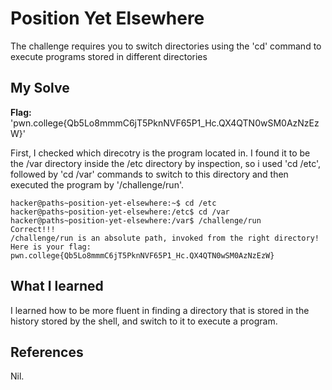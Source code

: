 # Position Yet Elsewhere
The challenge requires you to switch directories using the 'cd' command to execute programs stored in different directories

## My Solve
**Flag:**  'pwn.college{Qb5Lo8mmmC6jT5PknNVF65P1_Hc.QX4QTN0wSM0AzNzEzW}'

First, I checked which direcotry is the program located in. I found it to be the /var directory inside the /etc directory by inspection, so i used 'cd /etc', followed by 'cd /var'  commands to switch to this directory and then executed the program by '/challenge/run'.

```
hacker@paths~position-yet-elsewhere:~$ cd /etc
hacker@paths~position-yet-elsewhere:/etc$ cd /var
hacker@paths~position-yet-elsewhere:/var$ /challenge/run
Correct!!!
/challenge/run is an absolute path, invoked from the right directory!
Here is your flag:
pwn.college{Qb5Lo8mmmC6jT5PknNVF65P1_Hc.QX4QTN0wSM0AzNzEzW}

```

## What I learned
I learned how to be more fluent in finding a directory that is stored in the history stored by the shell, and switch to it to execute a program.

## References
Nil.

